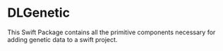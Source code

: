 # DLGenetic

This Swift Package contains all the primitive components necessary for adding genetic data to a swift project.

